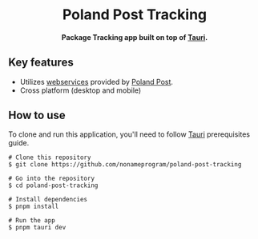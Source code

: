 <h1 align="center">
  Poland Post Tracking
</h1>

<h4 align="center">Package Tracking app built on top of <a href="https://beta.tauri.app/" target="_blank">Tauri</a>.</h4>

## Key features

- Utilizes [webservices](https://www.poczta-polska.pl/webservices/) provided by [Poland Post](https://www.poczta-polska.pl/).
- Cross platform (desktop and mobile)

## How to use

To clone and run this application, you'll need to follow [Tauri](https://beta.tauri.app/guides/prerequisites/) prerequisites guide.

```
# Clone this repository
$ git clone https://github.com/nonameprogram/poland-post-tracking

# Go into the repository
$ cd poland-post-tracking

# Install dependencies
$ pnpm install

# Run the app
$ pnpm tauri dev
```